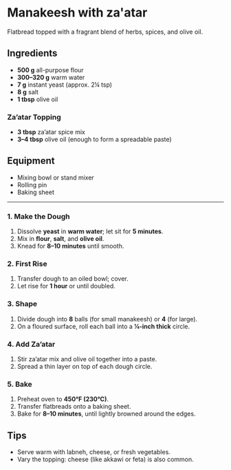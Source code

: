 # Manakeesh with za'atar

Flatbread topped with a fragrant blend of herbs, spices, and olive oil.

## Ingredients

- **500 g** all-purpose flour
- **300–320 g** warm water
- **7 g** instant yeast (approx. 2¼ tsp)
- **8 g** salt
- **1 tbsp** olive oil

### Za’atar Topping

- **3 tbsp** za’atar spice mix
- **3–4 tbsp** olive oil (enough to form a spreadable paste)

## Equipment

- Mixing bowl or stand mixer
- Rolling pin
- Baking sheet

---

### 1. Make the Dough

1. Dissolve **yeast** in **warm water**; let sit for **5 minutes**.
2. Mix in **flour**, **salt**, and **olive oil**.
3. Knead for **8–10 minutes** until smooth.

### 2. First Rise

1. Transfer dough to an oiled bowl; cover.
2. Let rise for **1 hour** or until doubled.

### 3. Shape

1. Divide dough into **8** balls (for small manakeesh) or **4** (for large).
2. On a floured surface, roll each ball into a **¼-inch thick** circle.

### 4. Add Za’atar

1. Stir za’atar mix and olive oil together into a paste.
2. Spread a thin layer on top of each dough circle.

### 5. Bake

1. Preheat oven to **450°F (230°C)**.
2. Transfer flatbreads onto a baking sheet.
3. Bake for **8–10 minutes**, until lightly browned around the edges.

## Tips

- Serve warm with labneh, cheese, or fresh vegetables.
- Vary the topping: cheese (like akkawi or feta) is also common.
